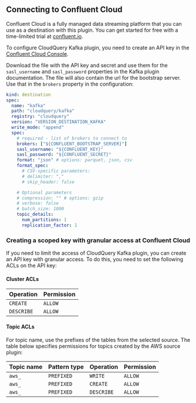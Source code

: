 ## Connecting to Confluent Cloud

Confluent Cloud is a fully managed data streaming platform that you can use as a destination with this plugin. You can get started for free with a time-limited trial at [confluent.io](https://www.confluent.io/get-started/).

To configure CloudQuery Kafka plugin, you need to create an API key in the [Confluent Cloud Console](https://docs.confluent.io/cloud/current/access-management/authenticate/api-keys/api-keys.html#create-a-resource-api-key).

Download the file with the API key and secret and use them for the `sasl_username` and `sasl_password` properties in the Kafka plugin documentation. The file will also contain the url for the bootstrap server. Use that in the `brokers` property in the configuration:

```yaml
kind: destination
spec:
  name: "kafka"
  path: "cloudquery/kafka"
  registry: "cloudquery"
  version: "VERSION_DESTINATION_KAFKA"
  write_mode: "append"
  spec:
    # required - list of brokers to connect to
    brokers: ["${CONFLUENT_BOOTSTRAP_SERVER}"]
    sasl_username: "${CONFLUENT_KEY}"
    sasl_password: "${CONFLUENT_SECRET}"
    format: "json" # options: parquet, json, csv
    format_spec:
      # CSV-specific parameters:
      # delimiter: ","
      # skip_header: false

    # Optional parameters
    # compression: "" # options: gzip
    # verbose: false
    # batch_size: 1000
    topic_details:
      num_partitions: 1
      replication_factor: 1
```

### Creating a scoped key with granular access at Confluent Cloud

If you need to limit the access of CloudQuery Kafka plugin, you can create an API key with granular access. To do this, you need to set the following ACLs on the API key:

#### Cluster ACLs

| Operation | Permission  |
|------------|------------|
| `CREATE`   | `ALLOW`    |
| `DESCRIBE` | `ALLOW`    |

#### Topic ACLs

For topic name, use the prefixes of the tables from the selected source. The table below specifies permissions for topics created by the AWS source plugin:

| Topic name | Pattern type | Operation  | Permission |
|------------|--------------|------------|------------|
| `aws_`     | `PREFIXED`   | `WRITE`    | `ALLOW`    |
| `aws_`     | `PREFIXED`   | `CREATE`   | `ALLOW`    |
| `aws_`     | `PREFIXED`   | `DESCRIBE` | `ALLOW`    |

